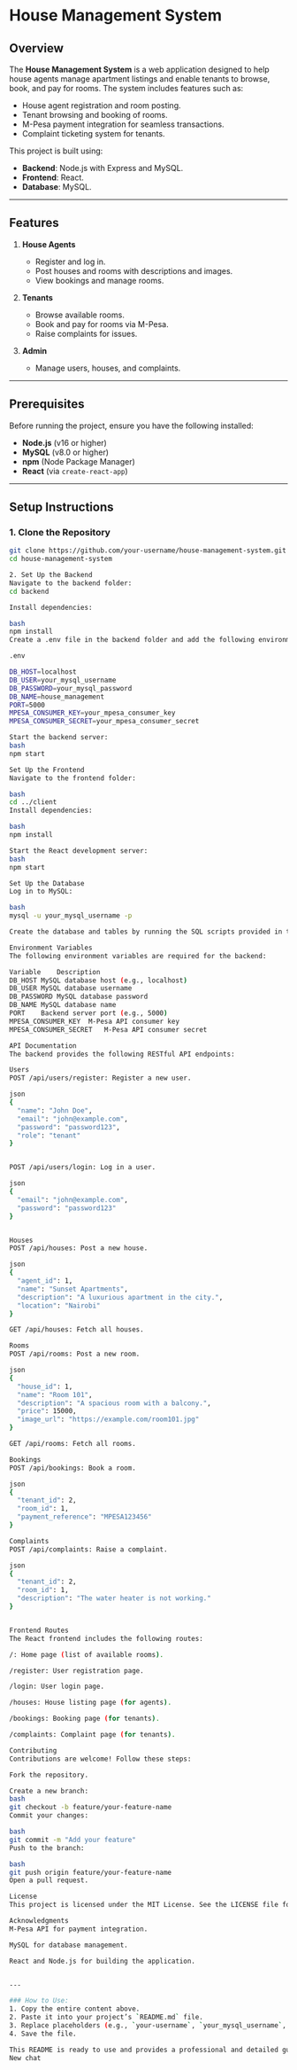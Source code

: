 # House Management System

## Overview
The **House Management System** is a web application designed to help house agents manage apartment listings and enable tenants to browse, book, and pay for rooms. The system includes features such as:
- House agent registration and room posting.
- Tenant browsing and booking of rooms.
- M-Pesa payment integration for seamless transactions.
- Complaint ticketing system for tenants.

This project is built using:
- **Backend**: Node.js with Express and MySQL.
- **Frontend**: React.
- **Database**: MySQL.

---

## Features
1. **House Agents**
   - Register and log in.
   - Post houses and rooms with descriptions and images.
   - View bookings and manage rooms.

2. **Tenants**
   - Browse available rooms.
   - Book and pay for rooms via M-Pesa.
   - Raise complaints for issues.

3. **Admin**
   - Manage users, houses, and complaints.

---

## Prerequisites
Before running the project, ensure you have the following installed:
- **Node.js** (v16 or higher)
- **MySQL** (v8.0 or higher)
- **npm** (Node Package Manager)
- **React** (via `create-react-app`)

---

## Setup Instructions

### 1. Clone the Repository
```bash
git clone https://github.com/your-username/house-management-system.git
cd house-management-system

2. Set Up the Backend
Navigate to the backend folder:
cd backend

Install dependencies:

bash
npm install
Create a .env file in the backend folder and add the following environment variables:

.env

DB_HOST=localhost
DB_USER=your_mysql_username
DB_PASSWORD=your_mysql_password
DB_NAME=house_management
PORT=5000
MPESA_CONSUMER_KEY=your_mpesa_consumer_key
MPESA_CONSUMER_SECRET=your_mpesa_consumer_secret

Start the backend server:
bash
npm start

Set Up the Frontend
Navigate to the frontend folder:

bash
cd ../client
Install dependencies:

bash
npm install

Start the React development server:
bash
npm start

Set Up the Database
Log in to MySQL:

bash
mysql -u your_mysql_username -p

Create the database and tables by running the SQL scripts provided in the backend/db/schema.sql file.

Environment Variables
The following environment variables are required for the backend:

Variable	Description
DB_HOST	MySQL database host (e.g., localhost)
DB_USER	MySQL database username
DB_PASSWORD	MySQL database password
DB_NAME	MySQL database name
PORT	Backend server port (e.g., 5000)
MPESA_CONSUMER_KEY	M-Pesa API consumer key
MPESA_CONSUMER_SECRET	M-Pesa API consumer secret

API Documentation
The backend provides the following RESTful API endpoints:

Users
POST /api/users/register: Register a new user.

json
{
  "name": "John Doe",
  "email": "john@example.com",
  "password": "password123",
  "role": "tenant"
}


POST /api/users/login: Log in a user.

json
{
  "email": "john@example.com",
  "password": "password123"
}


Houses
POST /api/houses: Post a new house.

json
{
  "agent_id": 1,
  "name": "Sunset Apartments",
  "description": "A luxurious apartment in the city.",
  "location": "Nairobi"
}

GET /api/houses: Fetch all houses.

Rooms
POST /api/rooms: Post a new room.

json
{
  "house_id": 1,
  "name": "Room 101",
  "description": "A spacious room with a balcony.",
  "price": 15000,
  "image_url": "https://example.com/room101.jpg"
}

GET /api/rooms: Fetch all rooms.

Bookings
POST /api/bookings: Book a room.

json
{
  "tenant_id": 2,
  "room_id": 1,
  "payment_reference": "MPESA123456"
}

Complaints
POST /api/complaints: Raise a complaint.

json
{
  "tenant_id": 2,
  "room_id": 1,
  "description": "The water heater is not working."
}


Frontend Routes
The React frontend includes the following routes:

/: Home page (list of available rooms).

/register: User registration page.

/login: User login page.

/houses: House listing page (for agents).

/bookings: Booking page (for tenants).

/complaints: Complaint page (for tenants).

Contributing
Contributions are welcome! Follow these steps:

Fork the repository.

Create a new branch:
bash
git checkout -b feature/your-feature-name
Commit your changes:

bash
git commit -m "Add your feature"
Push to the branch:

bash
git push origin feature/your-feature-name
Open a pull request.

License
This project is licensed under the MIT License. See the LICENSE file for details.

Acknowledgments
M-Pesa API for payment integration.

MySQL for database management.

React and Node.js for building the application.


---

### How to Use:
1. Copy the entire content above.
2. Paste it into your project’s `README.md` file.
3. Replace placeholders (e.g., `your-username`, `your_mysql_username`, etc.) with your actual details.
4. Save the file.

This README is ready to use and provides a professional and detailed guide for your project! Let me know if you need further adjustments. 🚀
New chat

